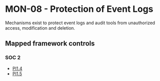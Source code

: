 # MON-08 - Protection of Event Logs
Mechanisms exist to protect event logs and audit tools from unauthorized access, modification and deletion.
## Mapped framework controls
### SOC 2
- [PI1.4](../soc2/pi14.md)
- [PI1.5](../soc2/pi15.md)